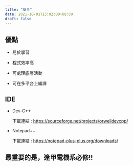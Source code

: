 ```yaml
---
title: "簡介"
date: 2021-10-01T15:02:00+08:00
draft: false
---
```

## 優點

- 易於學習

- 程式效率高

- 可處理底層活動

- 可在多平台上編譯

## IDE

- Dev-C++

  下載連結 : https://sourceforge.net/projects/orwelldevcpp/
- Notepad++

  下載連結 : https://notepad-plus-plus.org/downloads/

## 最重要的是，逢甲電機系必修!!


